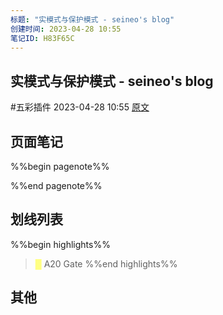 ```yaml
---
标题: "实模式与保护模式 - seineo's blog"
创建时间: 2023-04-28 10:55
笔记ID: H83F65C
---
```


## 实模式与保护模式 - seineo's blog 
 #五彩插件 2023-04-28 10:55 [原文](https://seineo.github.io/%E5%AE%9E%E6%A8%A1%E5%BC%8F%E4%B8%8E%E4%BF%9D%E6%8A%A4%E6%A8%A1%E5%BC%8F.html)

## 页面笔记
%%begin pagenote%%

%%end pagenote%%

## 划线列表
%%begin highlights%%
> <font color="#FFFF83">█</font> A20 Gate
%%end highlights%%

## 其他


